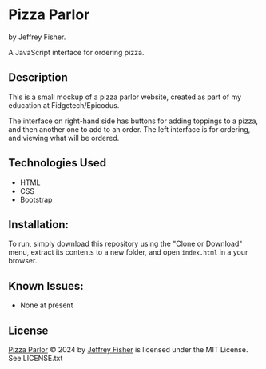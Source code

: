 # Pizza Parlor

by Jeffrey Fisher.

A JavaScript interface for ordering pizza.

## Description

This is a small mockup of a pizza parlor website, created as part of my education at Fidgetech/Epicodus.

The interface on right-hand side has buttons for adding toppings to a pizza, and then another one to add to an order. The left interface is for ordering, and viewing what will be ordered.

## Technologies Used

* HTML
* CSS
* Bootstrap

## Installation:

To run, simply download this repository using the "Clone or Download" menu, extract its contents to a new folder, and open `index.html` in a your browser.

## Known Issues:

* None at present

## License

 [Pizza Parlor](https://github.com/computej/fdte_2_1_indep) © 2024 by [Jeffrey Fisher](https://github.com/computej) is licensed under the MIT License. See LICENSE.txt

